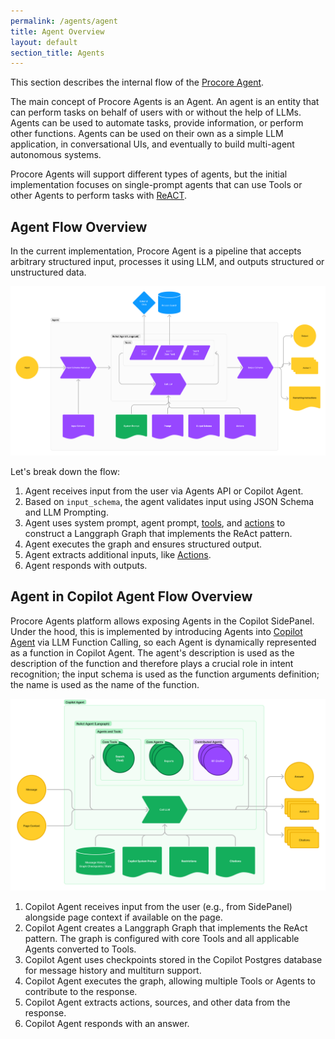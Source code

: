 ```yaml
---
permalink: /agents/agent
title: Agent Overview
layout: default
section_title: Agents
---
```


This section describes the internal flow of the [Procore Agent](./concepts.md#agent).

The main concept of Procore Agents is an Agent. An agent is an entity that can perform tasks on behalf of users with or without the help of LLMs. Agents can be used to automate tasks, provide information, or perform other functions. Agents can be used on their own as a simple LLM application, in conversational UIs, and eventually to build multi-agent autonomous systems.

Procore Agents will support different types of agents, but the initial implementation focuses on single-prompt agents that can use Tools or other Agents to perform tasks with [ReACT](https://arxiv.org/pdf/2210.03629).

## Agent Flow Overview

In the current implementation, Procore Agent is a pipeline that accepts arbitrary structured input, processes it using LLM, and outputs structured or unstructured data.

![Agent Flow](./images/agent-flow.png)

Let's break down the flow:

1. Agent receives input from the user via Agents API or Copilot Agent.
2. Based on `input_schema`, the agent validates input using JSON Schema and LLM Prompting.
3. Agent uses system prompt, agent prompt, [tools](./concepts.md#tool), and [actions](./concepts.md#actions) to construct a Langgraph Graph that implements the ReAct pattern.
4. Agent executes the graph and ensures structured output.
5. Agent extracts additional inputs, like [Actions](./concepts.md#actions).
6. Agent responds with outputs.

## Agent in Copilot Agent Flow Overview

Procore Agents platform allows exposing Agents in the Copilot SidePanel. Under the hood, this is implemented by introducing Agents into [Copilot Agent](./concepts.md#copilot-agent) via LLM Function Calling, so each Agent is dynamically represented as a function in Copilot Agent. The agent's description is used as the description of the function and therefore plays a crucial role in intent recognition; the input schema is used as the function arguments definition; the name is used as the name of the function.

![Agent in Copilot Flow](./images/agent-in-copilot-flow.png)

1. Copilot Agent receives input from the user (e.g., from SidePanel) alongside page context if available on the page.
2. Copilot Agent creates a Langgraph Graph that implements the ReAct pattern. The graph is configured with core Tools and all applicable Agents converted to Tools.
3. Copilot Agent uses checkpoints stored in the Copilot Postgres database for message history and multiturn support.
4. Copilot Agent executes the graph, allowing multiple Tools or Agents to contribute to the response.
5. Copilot Agent extracts actions, sources, and other data from the response.
6. Copilot Agent responds with an answer.
